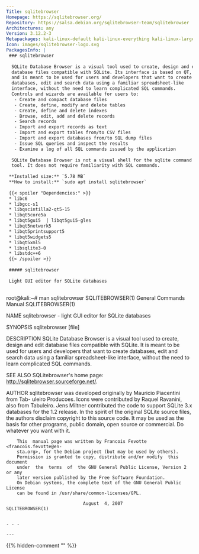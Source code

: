 ```yaml
---
Title: sqlitebrowser
Homepage: https://sqlitebrowser.org/
Repository: https://salsa.debian.org/sqlitebrowser-team/sqlitebrowser
Architectures: any
Version: 3.12.2-3
Metapackages: kali-linux-default kali-linux-everything kali-linux-large kali-tools-database kali-tools-forensics kali-tools-respond kali-tools-web 
Icon: images/sqlitebrowser-logo.svg
PackagesInfo: |
 ### sqlitebrowser
 
  SQLite Database Browser is a visual tool used to create, design and edit
  database files compatible with SQLite. Its interface is based on QT,
  and is meant to be used for users and developers that want to create
  databases, edit and search data using a familiar spreadsheet-like
  interface, without the need to learn complicated SQL commands.
  Controls and wizards are available for users to:
   - Create and compact database files
   - Create, define, modify and delete tables
   - Create, define and delete indexes
   - Browse, edit, add and delete records
   - Search records
   - Import and export records as text
   - Import and export tables from/to CSV files
   - Import and export databases from/to SQL dump files
   - Issue SQL queries and inspect the results
   - Examine a log of all SQL commands issued by the application
   
  SQLite Database Browser is not a visual shell for the sqlite command line
  tool. It does not require familiarity with SQL commands.
 
 **Installed size:** `5.78 MB`  
 **How to install:** `sudo apt install sqlitebrowser`  
 
 {{< spoiler "Dependencies:" >}}
 * libc6 
 * libgcc-s1 
 * libqscintilla2-qt5-15 
 * libqt5core5a 
 * libqt5gui5  | libqt5gui5-gles 
 * libqt5network5 
 * libqt5printsupport5 
 * libqt5widgets5 
 * libqt5xml5 
 * libsqlite3-0 
 * libstdc++6 
 {{< /spoiler >}}
 
 ##### sqlitebrowser
 
 Light GUI editor for SQLite databases
 
 ```
 root@kali:~# man sqlitebrowser
 SQLITEBROWSER(1)            General Commands Manual           SQLITEBROWSER(1)
 
 NAME
        sqlitebrowser - light GUI editor for SQLite databases
 
 SYNOPSIS
        sqlitebrowser [file]
 
 DESCRIPTION
        SQLite  Database  Browser  is  a visual tool used to create, design and
        edit database files compatible with SQLite. It is meant to be used  for
        users  and  developers  that  want to create databases, edit and search
        data using a familiar spreadsheet-like interface, without the  need  to
        learn complicated SQL commands.
 
 SEE ALSO
        SQLitebrowser's home page: http://sqlitebrowser.sourceforge.net/.
 
 AUTHOR
        sqlitebrowser was developed originally by Mauricio Piacentini from Tab-
        uleiro  Producoes. Icons were contributed by Raquel Ravanini, also from
        Tabuleiro. Jens Miltner contributed the  code  to  support  SQLite  3.x
        databases for the 1.2 release.
        In the spirit of the original SQLite source files, the authors disclaim
        copyright  to  this  source code. It may be used as the basis for other
        programs, public domain, open source or  commercial.  Do  whatever  you
        want with it.
 
        This  manual page was written by Francois Fevotte <francois.fevotte@en-
        sta.org>, for the Debian project (but may be used by others).
        Permission is granted to copy, distribute and/or modify  this  document
        under  the  terms  of  the GNU General Public License, Version 2 or any
        later version published by the Free Software Foundation.
        On Debian systems, the complete text of the GNU General Public  License
        can be found in /usr/share/common-licenses/GPL.
 
                                 August  4, 2007               SQLITEBROWSER(1)
 ```
 
 - - -
 
---
```

{{% hidden-comment "<!--Do not edit anything above this line-->" %}}
